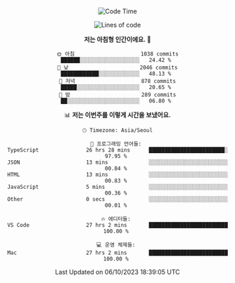 <div align="center">

<br />

 <!--START_SECTION:waka-->
![Code Time](http://img.shields.io/badge/Code%20Time-1%2C367%20hrs%2052%20mins-blue)

![Lines of code](https://img.shields.io/badge/%EC%A0%80%EB%8A%94%20%EC%97%AC%ED%83%9C%EA%B9%8C%EC%A7%80%20-3.2%20million%20%EC%A4%84%EC%9D%98%20%EC%BD%94%EB%93%9C%EB%A5%BC%20%EC%9E%91%EC%84%B1%ED%96%88%EC%96%B4%EC%9A%94.-blue)

**저는 아침형 인간이에요. 🐤** 

```text
🌞 아침                     1038 commits        ██████░░░░░░░░░░░░░░░░░░░   24.42 % 
🌆 낮　                     2046 commits        ████████████░░░░░░░░░░░░░   48.13 % 
🌃 저녁                     878 commits         █████░░░░░░░░░░░░░░░░░░░░   20.65 % 
🌙 밤　                     289 commits         ██░░░░░░░░░░░░░░░░░░░░░░░   06.80 % 
```


📊 **저는 이번주를 이렇게 시간을 보냈어요.** 

```text
🕑︎ Timezone: Asia/Seoul

💬 프로그래밍 언어들: 
TypeScript               26 hrs 28 mins      ████████████████████████░   97.95 % 
JSON                     13 mins             ░░░░░░░░░░░░░░░░░░░░░░░░░   00.84 % 
HTML                     13 mins             ░░░░░░░░░░░░░░░░░░░░░░░░░   00.83 % 
JavaScript               5 mins              ░░░░░░░░░░░░░░░░░░░░░░░░░   00.36 % 
Other                    0 secs              ░░░░░░░░░░░░░░░░░░░░░░░░░   00.01 % 

🔥 에디터들: 
VS Code                  27 hrs 2 mins       █████████████████████████   100.00 % 

💻 운영 체제들: 
Mac                      27 hrs 2 mins       █████████████████████████   100.00 % 
```


 Last Updated on 06/10/2023 18:39:05 UTC
<!--END_SECTION:waka-->

</div>
